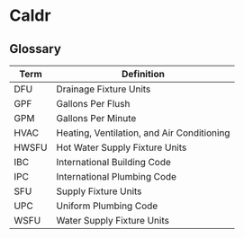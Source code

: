# Caldr

## Glossary

| Term  | Definition                                 |
|-------|--------------------------------------------|
| DFU   | Drainage Fixture Units                     |
| GPF   | Gallons Per Flush                          |
| GPM   | Gallons Per Minute                         |
| HVAC  | Heating, Ventilation, and Air Conditioning |
| HWSFU | Hot Water Supply Fixture Units             |
| IBC   | International Building Code                |
| IPC   | International Plumbing Code                |
| SFU   | Supply Fixture Units                       |
| UPC   | Uniform Plumbing Code                      |
| WSFU  | Water Supply Fixture Units                 |
